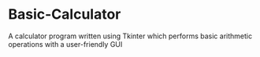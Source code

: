 # Basic-Calculator
A calculator program written using Tkinter which performs basic arithmetic operations with a user-friendly GUI
